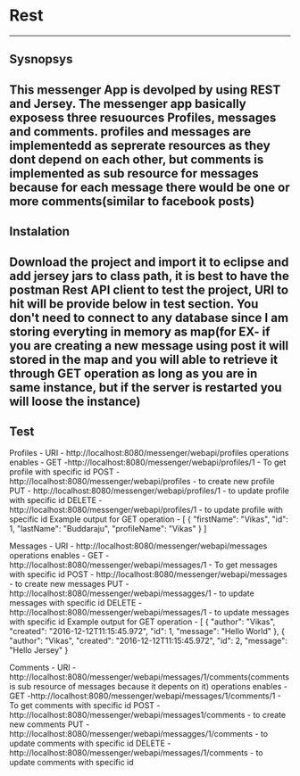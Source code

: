 # Rest
-----------------------
Sysnopsys
-----------------------
This messenger App is devolped by using REST and Jersey. The messenger app basically exposess three resuources Profiles, messages and comments. profiles and messages are implementedd as seprerate resources as they dont depend on each other, but comments is implemented as sub resource for messages because for each message there would be one or more comments(similar to facebook posts)
-----------------------
Instalation
-----------------------
Download the project and import it to eclipse and add jersey jars to class path, it is best to have the postman Rest API client to test the project, URI to hit will be provide below in test section. You don't need to connect to any database since I am storing everyting in memory as map(for EX- if you are creating a new message using post it will stored in the map and you will able to retrieve it through GET operation as long as you are in same instance, but if the server is restarted you will loose the instance)
----------------------
Test
----------------------
Profiles - URI - http://localhost:8080/messenger/webapi/profiles
           operations enables - GET -http://localhost:8080/messenger/webapi/profiles/1 - To get profile with specific id
                                POST - http://localhost:8080/messenger/webapi/profiles - to create new profile
                                PUT - http://localhost:8080/messenger/webapi/profiles/1 - to update profile with specific id
                                DELETE - http://localhost:8080/messenger/webapi/profiles/1 - to update profile with specific id
           Example output for GET operation - 
[
    {
        "firstName": "Vikas",
        "id": 1,
        "lastName": "Buddaraju",
        "profileName": "Vikas"
    }
]

Messages - URI - http://localhost:8080/messenger/webapi/messages
           operations enables - GET -http://localhost:8080/messenger/webapi/messages/1 - To get messages with specific id
                                POST - http://localhost:8080/messenger/webapi/messages - to create new messages
                                PUT - http://localhost:8080/messenger/webapi/messagges/1 - to update messages with specific id
                                DELETE - http://localhost:8080/messenger/webapi/messages/1 - to update messages with specific id
           Example output for GET operation - 
[
    {
        "author": "Vikas",
        "created": "2016-12-12T11:15:45.972",
        "id": 1,
        "message": "Hello World"
    },
    {
        "author": "Vikas",
        "created": "2016-12-12T11:15:45.972",
        "id": 2,
        "message": "Hello Jersey"
    }
    
 Comments - URI - http://localhost:8080/messenger/webapi/messages/1/comments(comments is sub resource of messages because it depents on it)
           operations enables - GET -http://localhost:8080/messenger/webapi/messages/1/comments/1 - To get comments with specific id
                                POST - http://localhost:8080/messenger/webapi/messages1/comments - to create new comments
                                PUT - http://localhost:8080/messenger/webapi/messagges/1/comments - to update comments with specific id
                                DELETE - http://localhost:8080/messenger/webapi/messages/1/comments - to update comments with specific id



